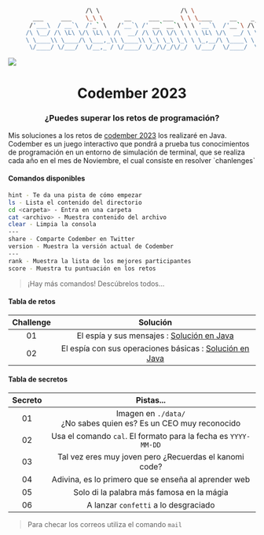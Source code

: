 ```bash
                      /\ \                       /\ \
       ___     ___    \_\ \      __     ___ ___  \ \ \____     __    _ __
      /'___\  / __`\  /'_` \   /'__`\ /' __` __`\ \ \ '__`\  /'__`\ /\`'__\
     /\ \__/ /\ \L\ \/\ \L\ \ /\  __/ /\ \/\ \/\ \ \ \ \L\ \/\  __/ \ \ \/
     \ \____\\ \____/\ \___,_\\ \____\\ \_\ \_\ \_\ \ \_,__/\ \____\ \ \_\
      \/____/ \/___/  \/__,_ / \/____/ \/_/\/_/\/_/  \/___/  \/____/  \/_/

``` 
<img align="rigth" src="https://img.shields.io/badge/14869860-passing?style=for-the-badge&logo=github&label=SCORE&labelColor=%2319241f&color=%23cab339
">

<h1 align="center">Codember 2023</h1> 
<h3 align="center">¿Puedes superar los retos de programación?</h3>
Mis soluciones a los retos de <a href="https://codember.dev/">codember 2023</a> los realizaré en Java. Codember es un juego interactivo que pondrá a prueba tus conocimientos de programación en un entorno de simulación de terminal, que se realiza cada año en el mes de Noviembre, el cual consiste en resolver `chanlenges`

#### Comandos  disponibles 
``` bash
hint - Te da una pista de cómo empezar
ls - Lista el contenido del directorio
cd <carpeta> - Entra en una carpeta
cat <archivo> - Muestra contenido del archivo
clear - Limpia la consola
---
share - Comparte Codember en Twitter
version - Muestra la versión actual de Codember
---
rank - Muestra la lista de los mejores participantes
score - Muestra tu puntuación en los retos
```
> ¡Hay más comandos! Descúbrelos todos...

#### Tabla de retos 
| Challenge   |                                   Solución                                   |
| :---------: | :----------------------------------------------------------------------------: |
| 01          | El espía y sus mensajes : <a href="https://github.com/xVrzBx/codemberSolutions/blob/main/CHALLENGE_01/challenge01.java">Solución en Java</a> |
| 02          | El espía con sus operaciones básicas : <a href ="https://github.com/xVrzBx/codemberSolutions/tree/main/CHALLENGE_02">Solución en Java </a> |

#### Tabla de secretos 

| Secreto   |                                   Pistas...                                   |
| :-------: | :---------------------------------------------------------------------------: |
| 01        | Imagen en `./data/` <br> ¿No sabes quien es? Es un CEO muy reconocido    |
| 02        | Usa el comando `cal`. El formato para la fecha es `YYYY-MM-DD` |
| 03        | Tal vez eres muy joven pero ¿Recuerdas el kanomi code?                         |
| 04        | Adivina, es lo primero que se enseña al aprender web                     |
| 05        | Solo di la palabra más famosa en la mágia                                     |
| 06        | A lanzar `confetti` a lo desgraciado                                             |

> Para checar los correos utiliza el comando `mail`